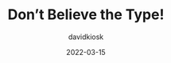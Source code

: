 ---
author: davidkiosk
coauthor: garethfw
# coauthors
date: 2022-03-15
permalink: false
publisher: dequesystems
tags:
  - videos
  - accessibility
  - typography
  - readability
  - fonts
target_url: https://www.youtube.com/watch?v=h8IOqUl1zII
title: Don’t Believe the Type!
---